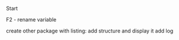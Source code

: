 Start

F2 - rename variable

create other package with listing:
add structure and display it
add log

